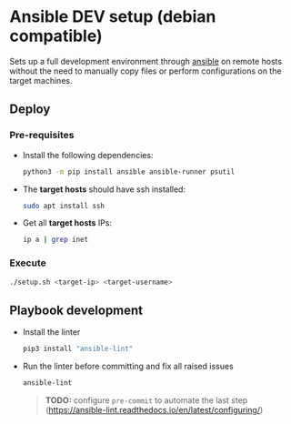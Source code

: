 # Ansible DEV setup (debian compatible)

Sets up a full development environment through [ansible](https://www.ansible.com/)
on remote hosts without the need to manually copy files or perform configurations
on the target machines.

## Deploy

### Pre-requisites

- Install the following dependencies:

  ```bash
  python3 -m pip install ansible ansible-runner psutil
  ```

- The **target hosts** should have ssh installed:

  ```bash
  sudo apt install ssh
  ```

- Get all **target hosts** IPs:

  ```bash
  ip a | grep inet
  ```

### Execute

```bash
./setup.sh <target-ip> <target-username>
```

## Playbook development

- Install the linter
  ```bash
  pip3 install "ansible-lint"
  ```
- Run the linter before committing and fix all raised issues
  ```bash
  ansible-lint
  ```
  > **TODO:** configure `pre-commit` to automate the last step (https://ansible-lint.readthedocs.io/en/latest/configuring/)
